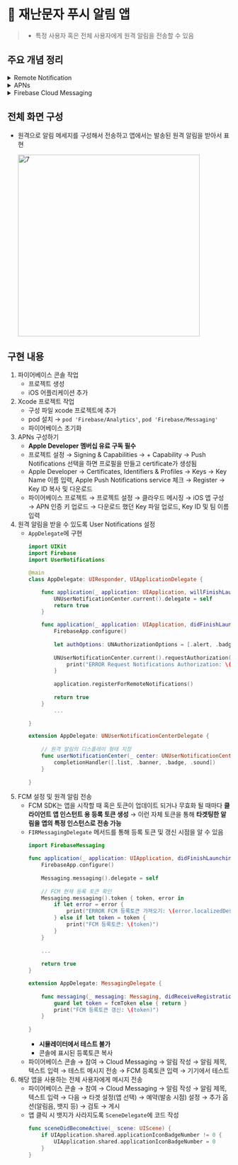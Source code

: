 # 🚨 재난문자 푸시 알림 앱

> - 특정 사용자 혹은 전체 사용자에게 원격 알림을 전송할 수 있음

## 주요 개념 정리

<details>
<summary>Remote Notification</summary>

## Remote Notification

<img width="980" alt="1" src="https://github.com/mijisuh/fastcampus-ios/assets/57468832/63d016ee-7cf2-4688-ac73-1a18c7162d91">

- 알림의 내용과 시점을 로컬 기기 자체만으로 알 수 없고 예측을 할 수 없기 때문에 미리 코드로 static하게 작성한 문구를 사용할 수 없는 경우 사용
- **서비스의 서버, 백엔드 영역에서 특정 시점에 알림 발송 가능**
- 원격 알림 전송 방식
    
    <img width="974" alt="2" src="https://github.com/mijisuh/fastcampus-ios/assets/57468832/9adacb67-7a11-42ed-a71c-429a527cb759">
    
    - Provider: 원격 알림을 보낼 자체 서버
</details>

<details>
<summary>APNs</summary>

## APNs

- **A**pple **P**ush **N**otification **S**ervice
- **서버에서 알림을 바로 기기로 보내지 않고 APNs를 거쳐야 함**
- **알림 관리**
    - APNs에는 저장 후에 전달 기능을 수행하는 qos 구성요소가 포함되어 있음 → **각 기기의 상태를 확인**하여 **상태에 따라 알림을 저장 후에 전달**하고 **최신 알림을 관리**하는 등의 관리 센터의 역할을 함
    - 먼저 APNs가 알림 전달을 시도하고 알림을 받은 **대상기기가 오프라인인 경우 APNs는 제한된 시간동안 알림을 저장**하고 **장치가 다시 사용 가능한 온라인 상태가 되면 전달**
    - **APNs는 기기 및 앱 별로 가장 최근의 알림만 저장** → 장치가 오프라인인 경우에 해당 장치를 대상하는 알림 요청을 보내면 이전에 가지고 있던 요청은 삭제되고 가장 최근의 알림만 저장, 전달
    - 각 앱 서비스의 Provier가 보내는 알림을 최신 상태로 하나씩 저장하다가 **장치가 오랫동안 오프라인 상태를 유지하면 저장된 모든 알림을 삭제**하는 식으로 관리
- **보안 관리**
    - 네트워크를 통해 전달되는 데이터의 경우 보안 문제가 중요 → 특정 사용자에게 보낸 데이터가 제 3자에 의해 탈취되어 데이터가 노출될 수도 있고 데이터가 오염되어 사용자에게 전달될 수도 있음
    - **APNs는 자체 보안 아키텍쳐를 통해서 원격 알림을 안전하게 제어**
        
        <img width="865" alt="3" src="https://github.com/mijisuh/fastcampus-ios/assets/57468832/d4620021-d8b9-4797-9345-3f73cf5085ae">
        
    - 2가지의 신뢰 수준 사용
        - **Connection Trust(연결 신뢰)**
            1. Provider-to-APNs: **애플과 계약을 맺은 회사가 소유한 승인된 공급자만** APNs와 연결해서 알림 전송 가능(token-based(valid authentication key certificate), certificate-based(SSL certificate))
            2. APNs-to-Device: **승인된 장치만** APNs에 연결해서 알림 수신 가능
        - **Device Token Trust**
            - 각 원격 알림에서 End-to-End로 작동, 즉 알림이 올바른 제공자(시작)와 장치(끝)의 2가지 지점 사이에서만 라우팅되도록 하는 것
            - **Device Token**은 **애플이 특정 디바이스의 특정 앱에 할당한 고유 식별자를 포함하는** `NSData` **인스턴스**로, 누군가 탈취하더라도 내용을 알 수가 없음 → **오직 APNs만 디바이스 토큰의 내용을 읽고 해독할 수 있음**
                
                <img width="846" alt="4" src="https://github.com/mijisuh/fastcampus-ios/assets/57468832/e366b439-9772-40f4-9493-d03c5dd29914">
                
            - (1)  각 앱은 원격 알림을 사용하기 위해서 APNs에 등록 → (2) APNs로부터 고유한 디바이스 토큰을 받게 됨 → (3) 해당 Provider에게 토큰 전달 → (4) Provider는 알림 요청에 토큰을 추가하여 APNs에게 전달 → (5) APNs는 토큰이 포함된 요청을 받고 토큰을 통해서 푸쉬 알림이 고유한 디바이스 앱 조합에만 전달되도록 조정 가능
                
                <img width="874" alt="5" src="https://github.com/mijisuh/fastcampus-ios/assets/57468832/cecac984-a8ee-492e-a85e-298b0a7b1027">
                
            - 디바이스 토큰을 여러 상황에서 **재발급 가능**: 새 기기에 앱 설치, 백업으로 기기 복원, 운영체제 재설치 등 디바이스와 앱의 상태가 변경되었을 경우 새로 발급해서 항상 고유한 상태가 되도록 함
</details>

<details>
<summary>Firebase Cloud Messaging</summary>

## Firebase Cloud Messaging

<img width="874" alt="6" src="https://github.com/mijisuh/fastcampus-ios/assets/57468832/ef89ef6a-b055-40ad-959e-05edcac973f5">

- APNs의 보안 요건을 갖춘 **서버를 직접 구축하기 힘들 때 손쉽게 원격 알림을 보낼 수 있도록** 도와주는 도구
- Provider의 역할을 FCM이 대신 해줌
- A/B Testing과 더불어서 특정 사용자를 타겟팅하여 메시지를 전송하고자 할 때 별도의 서버 개발이나 공수없이 바로 이용할 수 있다는 장점이 있음
- 주요 기능
    - **원격 알림 메시지 전송**: 사용자에게 표시되는 알림 메시지를 실시간 또는 예약 전송
    - **다양한 메시지 타겟팅**: 단일 기기, 기기 그룹, 주제를 구독한 기기
    - **발송 메시지 저장, 관리**: 알림 내용, 상태, 플랫폼, 최종 전송 시간, 열람률 관리
- **웹 콘솔** 활용
    - 원격 알림 구성 내용을 직접 입력
</details>

## 전체 화면 구성
- 원격으로 알림 메세지를 구성해서 전송하고 앱에서는 발송된 원격 알림을 받아서 표현

    <img width="410" alt="7" src="https://github.com/mijisuh/fastcampus-ios/assets/57468832/2ad7b948-770c-4d2a-9e58-6c0712602728">

## 구현 내용
1. 파이어베이스 콘솔 작업
    - 프로젝트 생성
    - iOS 어플리케이션 추가
2. Xcode 프로젝트 작업
    - 구성 파일 xcode 프로젝트에 추가
    - pod 설치 → `pod 'Firebase/Analytics'`, `pod 'Firebase/Messaging'`
    - 파이어베이스 초기화
3. APNs 구성하기
    - **Apple Developer 멤버십 유료 구독 필수**
    - 프로젝트 설정 → Signing & Capabilities → + Capability → Push Notifications 선택을 하면 프로필을 만들고 certificate가 생성됨
    - Apple Developer → Certificates, Identifiers & Profiles → Keys → Key Name 이름 입력, Apple Push Notifications service 체크 → Register → Key ID 복사 및 다운로드
    - 파이어베이스 프로젝트 → 프로젝트 설정 → 클라우드 메시징 → iOS 앱 구성 → APN 인증 키 업로드 → 다운로드 했던 Key 파일 업로드, Key ID 및 팀 이름 입력
4. 원격 알림을 받을 수 있도록 User Notifications 설정
    - `AppDelegate`에 구현
        ```swift
        import UIKit
        import Firebase
        import UserNotifications
        
        @main
        class AppDelegate: UIResponder, UIApplicationDelegate {
        
            func application(_ application: UIApplication, willFinishLaunchingWithOptions launchOptions: [UIApplication.LaunchOptionsKey : Any]? = nil) -> Bool {
                UNUserNotificationCenter.current().delegate = self
                return true
            }
        
            func application(_ application: UIApplication, didFinishLaunchingWithOptions launchOptions: [UIApplication.LaunchOptionsKey: Any]?) -> Bool {
                FirebaseApp.configure()
                
                let authOptions: UNAuthorizationOptions = [.alert, .badge, .sound]
                
                UNUserNotificationCenter.current().requestAuthorization(options: authOptions) { _, error in
                    print("ERROR Request Notifications Authorization: \(error.debugDescription)")
                }
                
                application.registerForRemoteNotifications()
                
                return true
            }
        		...
        
        }
        
        extension AppDelegate: UNUserNotificationCenterDelegate {
            
            // 원격 알림의 디스플레이 형태 지정
            func userNotificationCenter(_ center: UNUserNotificationCenter, willPresent notification: UNNotification, withCompletionHandler completionHandler: @escaping (UNNotificationPresentationOptions) -> Void) {
                completionHandler([.list, .banner, .badge, .sound])
            }
            
        } 
        ```
5. FCM 설정 및 원격 알림 전송 
    - FCM SDK는 앱을 시작할 때 혹은 토큰이 업데이트 되거나 무효화 될 때마다 **클라이언트 앱 인스턴트 용 등록 토큰 생성** → 이런 자체 토큰을 통해 **타겟팅한 알림을 앱의 특정 인스턴스로 전송 가능**
    - `FIRMessagingDelegate` 메서드를 통해 등록 토큰 및 갱신 시점을 알 수 있음
        ```swift
        import FirebaseMessaging
        
        func application(_ application: UIApplication, didFinishLaunchingWithOptions launchOptions: [UIApplication.LaunchOptionsKey: Any]?) -> Bool {
            FirebaseApp.configure()
            
            Messaging.messaging().delegate = self
            
            // FCM 현재 등록 토큰 확인
            Messaging.messaging().token { token, error in
                if let error = error {
                    print("ERROR FCM 등록토큰 가져오기: \(error.localizedDescription)")
                } else if let token = token {
                    print("FCM 등록토큰: \(token)")
                }
            }
            
            ...
            
            return true
        }
        ```
        ```swift
        extension AppDelegate: MessagingDelegate {
            
            func messaging(_ messaging: Messaging, didReceiveRegistrationToken fcmToken: String?) {
                guard let token = fcmToken else { return }
                print("FCM 등록토큰 갱신: \(token)")
            }
            
        }
        ```
        - **시뮬레이터에서 테스트 불가**
        - 콘솔에 표시된 등록토큰 복사
    - 파이어베이스 콘솔 → 참여 → Cloud Messaging → 알림 작성 → 알림 제목, 텍스트 입력 → 테스트 메시지 전송 → FCM 등록토큰 입력 → 기기에서 테스트
6. 해당 앱을 사용하는 전체 사용자에게 메시지 전송
    - 파이어베이스 콘솔 → 참여 → Cloud Messaging → 알림 작성 → 알림 제목, 텍스트 입력 → 다음 → 타겟 설정(앱 선택) → 예약(발송 시점) 설정 → 추가 옵션(알림음, 뱃지 등) → 검토 → 게시
    - 앱 클릭 시 뱃지가 사라지도록 `SceneDelegate`에 코드 작성
        ```swift
        func sceneDidBecomeActive(_ scene: UIScene) {
            if UIApplication.shared.applicationIconBadgeNumber != 0 {
                UIApplication.shared.applicationIconBadgeNumber = 0
            }
        }
        ```
